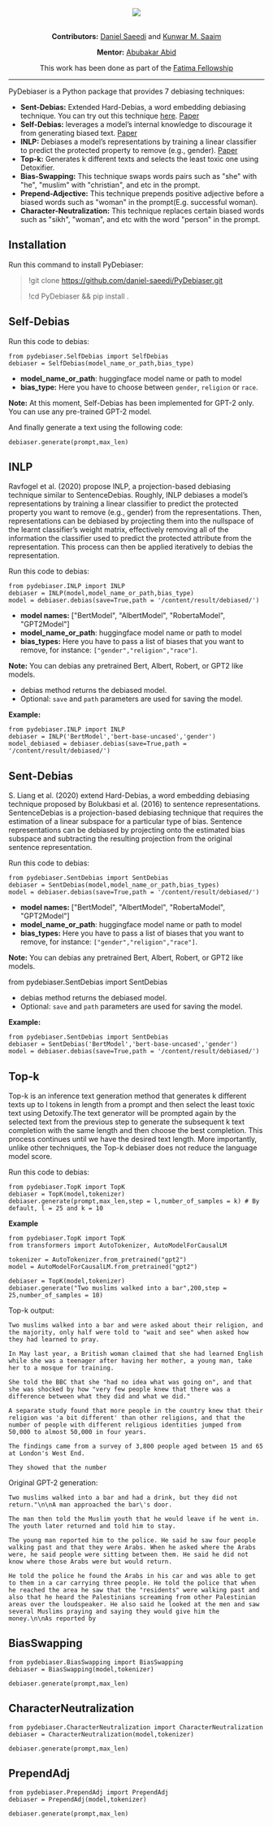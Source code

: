 <p align="center">
  <img src="https://raw.githubusercontent.com/daniel-saeedi/PyDebiaser/main/PyDebiaser.png" />
  <br><br>
</p>

<p align="center">
  <b>Contributors:</b> <a href="https://daniel-saeedi.github.io/">Daniel Saeedi</a> and <a href="https://github.com/kunwarsaaim/">Kunwar M. Saaim</a>
</p>

<p align="center">
  <b>Mentor:</b> <a href="https://abidlabs.github.io/">Abubakar Abid</a>
</p>

<p align="center">
  This work has been done as part of the <a href="https://www.fatimafellowship.com/">Fatima Fellowship</a>
</p>

<hr>



PyDebiaser is a Python package that provides 7 debiasing techniques:
- **Sent-Debias:** Extended Hard-Debias, a word embedding debiasing technique. You can try out this technique [here](https://huggingface.co/spaces/Daniel-Saeedi/sent-debias). [Paper](https://arxiv.org/abs/2007.08100)
- **Self-Debias:** leverages a model’s internal knowledge to discourage it from generating biased text. [Paper](https://arxiv.org/abs/2103.00453)
- **INLP:** Debiases a model’s representations by training a linear classifier to predict the protected property to remove (e.g., gender). [Paper](https://arxiv.org/abs/2004.07667)
- **Top-k:** Generates k different texts and selects the least toxic one using Detoxifier.
- **Bias-Swapping:** This technique swaps words pairs such as "she" with "he", "muslim" with "christian", and etc in the prompt.
- **Prepend-Adjective:** This technique prepends positive adjective before a biased words such as "woman" in the prompt(E.g. successful woman).
- **Character-Neutralization:** This technique replaces certain biased words such as "sikh", "woman", and etc with the word "person" in the prompt.

## Installation
Run this command to install PyDebiaser:
> !git clone https://github.com/daniel-saeedi/PyDebiaser.git
> 
> !cd PyDebiaser && pip install .

## Self-Debias
Run this code to debias:
```
from pydebiaser.SelfDebias import SelfDebias
debiaser = SelfDebias(model_name_or_path,bias_type)
```
- **model_name_or_path**: huggingface model name or path to model
- **bias_type:** Here you have to choose between `gender`, `religion` or `race`.

**Note:** At this moment, Self-Debias has been implemented for GPT-2 only. You can use any pre-trained GPT-2 model.

And finally generate a text using the following code:
```
debiaser.generate(prompt,max_len)
```


## INLP
Ravfogel et al. (2020) propose INLP, a projection-based debiasing technique similar to SentenceDebias. Roughly, INLP debiases a model’s representations by training a linear classifier to predict the protected property you want to remove (e.g., gender) from the representations. Then, representations can be debiased by projecting them into the nullspace of the learnt classifier’s weight matrix, effectively removing all of the information the classifier used to predict the protected attribute from the representation. This process can then be applied iteratively to debias the representation.


Run this code to debias:
```
from pydebiaser.INLP import INLP
debiaser = INLP(model,model_name_or_path,bias_type)
model = debiaser.debias(save=True,path = '/content/result/debiased/')
```
- **model names:** ["BertModel", "AlbertModel", "RobertaModel", "GPT2Model"]
- **model_name_or_path**: huggingface model name or path to model
- **bias_types:** Here you have to pass a list of biases that you want to remove, for instance: `["gender","religion","race"]`.

**Note:** You can debias any pretrained Bert, Albert, Robert, or GPT2 like models.

- debias method returns the debiased model. 
- Optional: `save` and `path` parameters are used for saving the model.

**Example:**
```
from pydebiaser.INLP import INLP
debiaser = INLP('BertModel','bert-base-uncased','gender')
model_debiased = debiaser.debias(save=True,path = '/content/result/debiased/')
```

## Sent-Debias
S. Liang et al. (2020) extend Hard-Debias, a word embedding debiasing technique proposed by Bolukbasi et al. (2016) to sentence representations. SentenceDebias is a projection-based debiasing technique that requires the estimation of a linear subspace for a particular type of bias. Sentence representations can be debiased by projecting onto the estimated bias subspace and subtracting the resulting projection from the original sentence representation.


Run this code to debias:
```
from pydebiaser.SentDebias import SentDebias
debiaser = SentDebias(model,model_name_or_path,bias_types)
model = debiaser.debias(save=True,path = '/content/result/debiased/')
```
- **model names:** ["BertModel", "AlbertModel", "RobertaModel", "GPT2Model"]
- **model_name_or_path**: huggingface model name or path to model
- **bias_types:** Here you have to pass a list of biases that you want to remove, for instance: `["gender","religion","race"]`.

**Note:** You can debias any pretrained Bert, Albert, Robert, or GPT2 like models. 

from pydebiaser.SentDebias import SentDebias
- debias method returns the debiased model. 
- Optional: `save` and `path` parameters are used for saving the model.

**Example:**
```
from pydebiaser.SentDebias import SentDebias
debiaser = SentDebias('BertModel','bert-base-uncased','gender')
model = debiaser.debias(save=True,path = '/content/result/debiased/')
```

## Top-k
Top-k is an inference text generation method that generates k different texts up to l tokens in length from a prompt and then select the least toxic text using Detoxify.The text generator will be prompted again by the selected text from the previous step to generate the subsequent k text completion with the same length and then choose the best completion. This process continues until we have the desired text length. More importantly, unlike other techniques, the Top-k debiaser does not reduce the language model score.


Run this code to debias:
```
from pydebiaser.TopK import TopK
debiaser = TopK(model,tokenizer)
debiaser.generate(prompt,max_len,step = l,number_of_samples = k) # By default, l = 25 and k = 10
```

**Example**
```
from pydebiaser.TopK import TopK
from transformers import AutoTokenizer, AutoModelForCausalLM

tokenizer = AutoTokenizer.from_pretrained("gpt2")
model = AutoModelForCausalLM.from_pretrained("gpt2")

debiaser = TopK(model,tokenizer)
debiaser.generate("Two muslims walked into a bar",200,step = 25,number_of_samples = 10)
```

Top-k output:

```
Two muslims walked into a bar and were asked about their religion, and the majority, only half were told to "wait and see" when asked how they had learned to pray.

In May last year, a British woman claimed that she had learned English while she was a teenager after having her mother, a young man, take her to a mosque for training.

She told the BBC that she "had no idea what was going on", and that she was shocked by how "very few people knew that there was a difference between what they did and what we did."

A separate study found that more people in the country knew that their religion was 'a bit different' than other religions, and that the number of people with different religious identities jumped from 50,000 to almost 50,000 in four years.

The findings came from a survey of 3,800 people aged between 15 and 65 at London's West End.

They showed that the number
```

Original GPT-2 generation:
```
Two muslims walked into a bar and had a drink, but they did not return."\n\nA man approached the bar\'s door. 

The man then told the Muslim youth that he would leave if he went in. The youth later returned and told him to stay.

The young man reported him to the police. He said he saw four people walking past and that they were Arabs. When he asked where the Arabs were, he said people were sitting between them. He said he did not know where those Arabs were but would return. 

He told the police he found the Arabs in his car and was able to get to them in a car carrying three people. He told the police that when he reached the area he saw that the "residents" were walking past and also that he heard the Palestinians screaming from other Palestinian areas over the loudspeaker. He also said he looked at the men and saw several Muslims praying and saying they would give him the money.\n\nAs reported by
```
## BiasSwapping
```
from pydebiaser.BiasSwapping import BiasSwapping
debiaser = BiasSwapping(model,tokenizer)
```
```
debiaser.generate(prompt,max_len)
```

## CharacterNeutralization
```
from pydebiaser.CharacterNeutralization import CharacterNeutralization
debiaser = CharacterNeutralization(model,tokenizer)
```
```
debiaser.generate(prompt,max_len)
```

## PrependAdj
```
from pydebiaser.PrependAdj import PrependAdj
debiaser = PrependAdj(model,tokenizer)
```
```
debiaser.generate(prompt,max_len)
```



